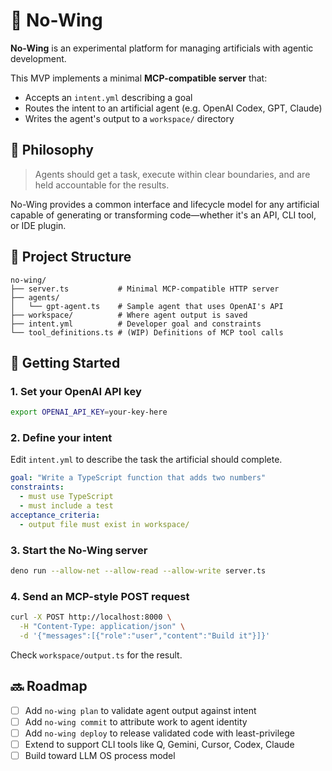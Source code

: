 # 🪽 No-Wing

**No-Wing** is an experimental platform for managing artificials with agentic development.

This MVP implements a minimal **MCP-compatible server** that:
- Accepts an `intent.yml` describing a goal
- Routes the intent to an artificial agent (e.g. OpenAI Codex, GPT, Claude)
- Writes the agent's output to a `workspace/` directory

## 🧠 Philosophy

> Agents should get a task, execute within clear boundaries, and are held accountable for the results.

No-Wing provides a common interface and lifecycle model for any artificial capable of generating or transforming code—whether it's an API, CLI tool, or IDE plugin.

## 🧱 Project Structure

```
no-wing/
├── server.ts           # Minimal MCP-compatible HTTP server
├── agents/
│   └── gpt-agent.ts    # Sample agent that uses OpenAI's API
├── workspace/          # Where agent output is saved
├── intent.yml          # Developer goal and constraints
└── tool_definitions.ts # (WIP) Definitions of MCP tool calls
````

## 🚀 Getting Started

### 1. Set your OpenAI API key
```bash
export OPENAI_API_KEY=your-key-here
````

### 2. Define your intent

Edit `intent.yml` to describe the task the artificial should complete.

```yaml
goal: "Write a TypeScript function that adds two numbers"
constraints:
  - must use TypeScript
  - must include a test
acceptance_criteria:
  - output file must exist in workspace/
```

### 3. Start the No-Wing server

```bash
deno run --allow-net --allow-read --allow-write server.ts
```

### 4. Send an MCP-style POST request

```bash
curl -X POST http://localhost:8000 \
  -H "Content-Type: application/json" \
  -d '{"messages":[{"role":"user","content":"Build it"}]}'
```

Check `workspace/output.ts` for the result.

## 🔜 Roadmap

* [ ] Add `no-wing plan` to validate agent output against intent
* [ ] Add `no-wing commit` to attribute work to agent identity
* [ ] Add `no-wing deploy` to release validated code with least-privilege
* [ ] Extend to support CLI tools like Q, Gemini, Cursor, Codex, Claude
* [ ] Build toward LLM OS process model